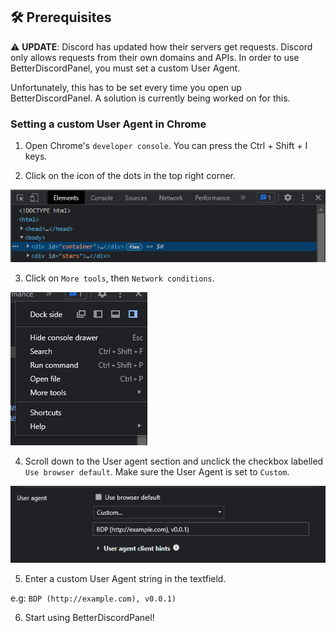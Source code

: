 <!-- Prerequisites -->

## 🛠 Prerequisites

⚠️ **UPDATE**: Discord has updated how their servers get requests. Discord only allows requests from their own domains and APIs. In order to use BetterDiscordPanel, you must set a custom User Agent.

Unfortunately, this has to be set every time you open up BetterDiscordPanel. A solution is currently being worked on for this.

### Setting a custom User Agent in Chrome

1. Open Chrome's `developer console`. You can press the Ctrl + Shift + I keys.

2. Click on the icon of the dots in the top right corner.

![Step 1](./images/step-1.png)

3. Click on `More tools`, then `Network conditions`.

![Step 1](./images/step-2.png)

4. Scroll down to the User agent section and unclick the checkbox labelled `Use browser default`. Make sure the User Agent is set to `Custom`.

![Step 3](./images/step-3.png)

5. Enter a custom User Agent string in the textfield.

e.g: `BDP (http://example.com), v0.0.1)`

6. Start using BetterDiscordPanel!